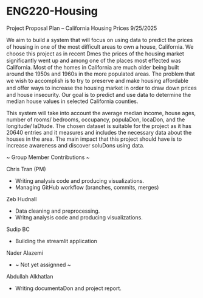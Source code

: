 # ENG220-Housing

Project Proposal Plan – California Housing Prices 9/25/2025

  We aim to build a system that will focus on using data to predict the prices of housing in
one of the most diﬃcult areas to own a house, California. We choose this project as in recent
Dmes the prices of the housing market significantly went up and among one of the places most
eﬀected was California. Most of the homes in California are much older being built around the
1950s and 1960s in the more populated areas. The problem that we wish to accomplish is to try
to preserve and make housing aﬀordable and oﬀer ways to increase the housing market in order
to draw down prices and house insecurity. Our goal is to predict and use data to determine the
median house values in selected California counties.

  This system will take into account the average median income, house ages, number of
rooms/ bedrooms, occupancy, populaDon, locaDon, and the longitude/ laDtude. The chosen
dataset is suitable for the project as it has 20640 entries and it measures and includes the
necessary data about the houses in the area. The main impact that this project should have is to
increase awareness and discover soluDons using data.

~ Group Member Contributions ~ 

Chris Tran (PM) 
- Writing analysis code and producing visualizations.
- Managing GitHub workflow (branches, commits, merges)
  
Zeb Hudnall 
- Data cleaning and preprocessing.
- Writng analysis code and producing visualizations.

Sudip BC 
- Building the streamlit application

Nader Alazemi 
- ~ Not yet assignned ~
  
Abdullah Alkhatlan 
- Writing documentaDon and project report.
